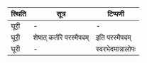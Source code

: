 | स्थिति | सूत्र | टिप्पणी |
| ----- | ------- | ------ |
| घूरी॒ | - | - |
| घूरी॒ | शेषात् कर्तरि परस्मैपदम् | इति परस्मैपदम् |
| घूरी | - | स्वरभेदमात्रालोपः |
